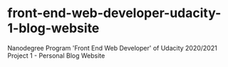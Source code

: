 # front-end-web-developer-udacity-1-blog-website
Nanodegree Program 'Front End Web Developer' of Udacity 2020/2021
Project 1 - Personal Blog Website
